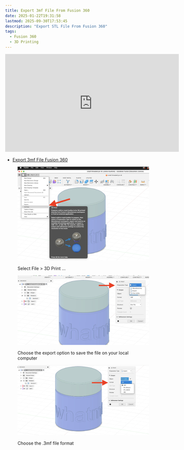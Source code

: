 ```yaml
---
title: Export 3mf File From Fusion 360
date: 2025-01-22T19:31:58
lastmod: 2025-09-30T17:53:45
description: "Export STL File From Fusion 360"
tags:
  - Fusion 360
  - 3D Printing
---
```


<div class="iframe-16-9-container">
<iframe class="youTubeIframe" width="560" height="315" src="https://www.youtube.com/embed/NyXJhfod6_8?rel=0" title="YouTube video player" frameborder="0" allow="accelerometer; autoplay; clipboard-write; encrypted-media; gyroscope; picture-in-picture; web-share" referrerpolicy="strict-origin-when-cross-origin" allowfullscreen></iframe>
</div>

- [Export 3mf File Fusion 360](https://youtu.be/NyXJhfod6_8)

<figure>

[![File 3D Print Fusion 360](../../3d-modeling/fusion-360/attachments/2025-01-22-file-3d-print-fusion-360.jpg)](../../3d-modeling/fusion-360/attachments/2025-01-22-file-3d-print-fusion-360.jpg)

<figcaption>

Select File > 3D Print ...

</figcaption>
</figure>

<figure>

[![File 3D Print Fusion 360](../../3d-modeling/fusion-360/attachments/2025-01-22-select-export-3d-print-fusion-360.jpg)](../../3d-modeling/fusion-360/attachments/2025-01-22-select-export-3d-print-fusion-360.jpg)

<figcaption>

Choose the export option to save the file on your local computer

</figcaption>
</figure>

<figure>

[![File 3D Print Fusion 360](../../3d-modeling/fusion-360/attachments/2025-01-22-select-3mf-file-type-fusion-360.jpg)](../../3d-modeling/fusion-360/attachments/2025-01-22-select-3mf-file-type-fusion-360.jpg)

<figcaption>

Choose the .3mf file format

</figcaption>
</figure>
